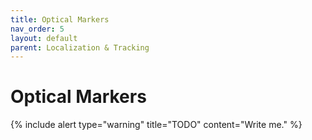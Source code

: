 ```yaml
---
title: Optical Markers
nav_order: 5
layout: default
parent: Localization & Tracking
---
```


# Optical Markers

{% include alert type="warning" title="TODO" content="Write me." %}
